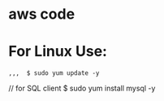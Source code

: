 # aws code

# For Linux Use:
    ,,,  $ sudo yum update -y
// for SQL client
     $ sudo yum install mysql -y
     
     

